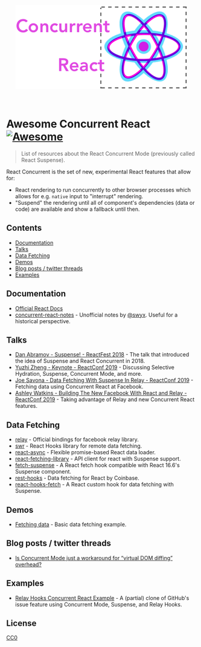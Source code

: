 <div align="center">
	<a href="react_concurrent_logo.png"><img src="react_concurrent_logo.png" alt="react-concurrent-logo"></a>
	<br>
	<br>
	<br>
</div>

# Awesome Concurrent React [![Awesome](https://awesome.re/badge.svg)](https://awesome.re)

> List of resources about the React Concurrent Mode (previously called React Suspense). 

React Concurrent is the set of new, experimental React features that allow for:
- React rendering to run concurrently to other browser processes which allows for e.g. `native` input to "interrupt" rendering.
- "Suspend" the rendering until all of component's dependencies (data or code) are available and show a fallback until then.

## Contents
- [Documentation](#documentation)
- [Talks](#talks)
- [Data Fetching](#data-fetching)
- [Demos](#demos)
- [Blog posts / twitter threads](#blog-posts--twitter-threads)
- [Examples](#examples)

## Documentation

- [Official React Docs](https://reactjs.org/docs/concurrent-mode-intro.html)
- [concurrent-react-notes](https://github.com/sw-yx/concurrent-react-notes) - Unofficial notes by [@swyx](https://github.com/sw-yx). Useful for a historical perspective.

## Talks

- [Dan Abramov - Suspense! - ReactFest 2018](https://www.youtube.com/watch?v=6g3g0Q_XVb4&feature=youtu.be) - The talk that introduced the idea of Suspense and React Concurrent in 2018.
- [Yuzhi Zheng - Keynote - ReactConf 2019](https://www.youtube.com/watch?v=uXEEL9mrkAQ) - Discussing Selective Hydration, Suspense, Concurrent Mode, and more.
- [Joe Savona - Data Fetching With Suspense In Relay - ReactConf 2019](https://www.youtube.com/watch?v=Tl0S7QkxFE4) - Fetching data using Concurrent React at Facebook.
- [Ashley Watkins - Building The New Facebook With React and Relay - ReactConf 2019](https://www.youtube.com/watch?v=KT3XKDBZW7M) - Taking advantage of Relay and new Concurrent React features.

## Data Fetching

- [relay](https://relay.dev/docs/en/experimental/a-guided-tour-of-relay#loading-states-with-suspense) - Official bindings for facebook relay library.
- [swr](https://github.com/zeit/swr) - React Hooks library for remote data fetching.
- [react-async](https://github.com/async-library/react-async) - Flexible promise-based React data loader.
- [react-fetching-library](https://github.com/marcin-piela/react-fetching-library) - API client for react with Suspense support.
- [fetch-suspense](https://github.com/CharlesStover/fetch-suspense) - A React fetch hook compatible with React 16.6's Suspense component.
- [rest-hooks](https://github.com/coinbase/rest-hooks) - Data fetching for React by Coinbase.
- [react-hooks-fetch](https://github.com/dai-shi/react-hooks-fetch) - A React custom hook for data fetching with Suspense.

## Demos
- [Fetching data](https://codesandbox.io/s/frosty-hermann-bztrp) - Basic data fetching example.

## Blog posts / twitter threads
- [Is Concurrent Mode just a workaround for “virtual DOM diffing” overhead?](https://twitter.com/dan_abramov/status/1120971795425832961)

## Examples
- [Relay Hooks Concurrent React Example](https://github.com/relayjs/relay-examples/blob/master/issue-tracker/README.md) - A (partial) clone of GitHub's issue feature using Concurrent Mode, Suspense, and Relay Hooks.

## License

[CC0](https://github.com/michalczaplinski/awesome-concurrent-react)
